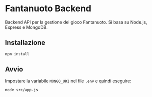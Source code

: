 # Fantanuoto Backend

Backend API per la gestione del gioco Fantanuoto. Si basa su Node.js, Express e MongoDB.

## Installazione

```bash
npm install
```

## Avvio

Impostare la variabile `MONGO_URI` nel file `.env` e quindi eseguire:

```bash
node src/app.js
```
